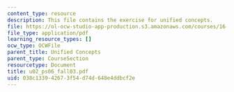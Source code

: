 ```yaml
---
content_type: resource
description: This file contains the exercise for unified concepts.
file: https://ol-ocw-studio-app-production.s3.amazonaws.com/courses/16-01-unified-engineering-i-ii-iii-iv-fall-2005-spring-2006/038c133942673f54d74d648e4ddbcf2e_u02_ps06_fall03.pdf
file_type: application/pdf
learning_resource_types: []
ocw_type: OCWFile
parent_title: Unified Concepts
parent_type: CourseSection
resourcetype: Document
title: u02_ps06_fall03.pdf
uid: 038c1339-4267-3f54-d74d-648e4ddbcf2e
---
```

